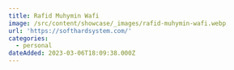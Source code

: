 ```yaml
---
title: Rafid Muhymin Wafi
image: /src/content/showcase/_images/rafid-muhymin-wafi.webp
url: 'https://softhardsystem.com/'
categories:
  - personal
dateAdded: 2023-03-06T18:09:38.000Z
---
```



